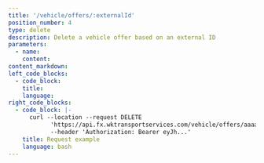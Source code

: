 ```yaml
---
title: '/vehicle/offers/:externalId'
position_number: 4
type: delete
description: Delete a vehicle offer based on an external ID
parameters:
  - name:
    content:
content_markdown:
left_code_blocks:
  - code_block:
    title:
    language:
right_code_blocks:
  - code_block: |-
      curl --location --request DELETE
            'https://api.fx.wktransportservices.com/vehicle/offers/aaaasfbf4mgaf' \
            --header 'Authorization: Bearer eyJh...' 
    title: Request example
    language: bash
---
```

